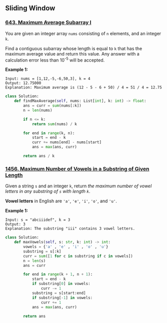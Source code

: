 ## Sliding Window

### [643. Maximum Average Subarray I](https://github.com/quananhle/Python/blob/main/Software%20Engineering%20Practicing/Leetcode/Facebook/643.%20Maximum%20Average%20Subarray%20I)

You are given an integer array ```nums``` consisting of ```n``` elements, and an integer ```k```.

Find a contiguous subarray whose length is equal to ```k``` that has the maximum average value and return this value. Any answer with a calculation error less than 10<sup>-5</sup> will be accepted.

__Example 1:__
```
Input: nums = [1,12,-5,-6,50,3], k = 4
Output: 12.75000
Explanation: Maximum average is (12 - 5 - 6 + 50) / 4 = 51 / 4 = 12.75
```

```Python
class Solution:
    def findMaxAverage(self, nums: List[int], k: int) -> float:
        ans = curr = sum(nums[:k])
        n = len(nums)

        if n <= k:
            return sum(nums) / k

        for end in range(k, n):
            start = end - k
            curr += nums[end] - nums[start]
            ans = max(ans, curr)

        return ans / k
```

### [1456. Maximum Number of Vowels in a Substring of Given Length](https://github.com/quananhle/Python/blob/main/Software%20Engineering%20Practicing/Leetcode/Amazon/1456.%20Maximum%20Number%20of%20Vowels%20in%20a%20Substring%20of%20Given%20Length)

Given a string ```s``` and an integer ```k```, return _the maximum number of vowel letters in any substring of ```s``` with length ```k```_.

__Vowel letters__ in English are ```'a'```, ```'e'```, ```'i'```, ```'o'```, and ```'u'```.

__Example 1:__
```
Input: s = "abciiidef", k = 3
Output: 3
Explanation: The substring "iii" contains 3 vowel letters.
```

```Python
class Solution:
    def maxVowels(self, s: str, k: int) -> int:
        vowels = {'a' , 'e' , 'i' , 'o' , 'u'}
        substring = s[:k]
        curr = sum([1 for c in substring if c in vowels])
        n = len(s)
        ans = curr

        for end in range(k + 1, n + 1):
            start = end - k
            if substring[0] in vowels:
                curr -= 1
            substring = s[start:end]
            if substring[-1] in vowels:
                curr += 1
            ans = max(ans, curr)
        
        return ans
```
